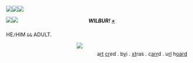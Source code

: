 ![](https://cdn.discordapp.com/attachments/1023110606276001792/1051136153354514582/pronouns_1.png)![](https://cdn.discordapp.com/attachments/1023110606276001792/1051136153354514582/pronouns_1.png)![](https://cdn.discordapp.com/attachments/1023110606276001792/1075704967412846622/blur_edges206.png)

![](https://cdn.discordapp.com/attachments/1023110606276001792/1051136153354514582/pronouns_1.png)![](https://cdn.discordapp.com/attachments/1023110606276001792/1051136153354514582/pronouns_1.png)ㅤㅤㅤㅤㅤㅤㅤㅤㅤㅤㅤㅤㅤㅤㅤ***WILBUR! [+](https://en.pronouns.page/@cwiIbursoot)*** ㅤㅤㅤㅤㅤㅤㅤㅤㅤㅤㅤㅤㅤㅤㅤㅤㅤㅤㅤㅤㅤㅤㅤㅤㅤㅤㅤㅤㅤㅤㅤㅤㅤㅤㅤㅤㅤㅤㅤㅤㅤㅤㅤㅤㅤㅤㅤㅤㅤㅤㅤㅤㅤ
HE`/`HIM `&&` ADULT.

ㅤㅤㅤㅤㅤㅤㅤㅤㅤㅤㅤㅤㅤㅤㅤ![](https://i.imgur.com/gTljFkL.gif)ㅤㅤㅤㅤㅤㅤㅤㅤㅤㅤㅤㅤㅤㅤㅤㅤㅤㅤㅤㅤㅤㅤㅤㅤㅤㅤㅤㅤㅤㅤㅤㅤㅤㅤㅤㅤㅤㅤㅤㅤㅤ
a[rt](https://twitter.com/Tracim447/status/1624280074869694464) [cr](https://twitter.com/Tracim447/status/1624280074869694464)ed . b[y](http://txti.es/frat)i . [xt](http://txti.es/chekhovsgun)ras . c[arr](https://lovejoy.uwu.ai/)d . u[rl](https://rentry.co/cigbreak) h[oard](https://rentry.co/cigbreak)


